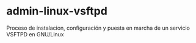 # admin-linux-vsftpd
Proceso de instalacion, configuración y puesta en marcha de un servicio VSFTPD en GNU/Linux
